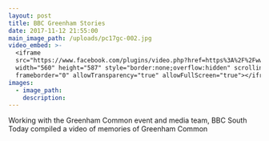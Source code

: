 ```yaml
---
layout: post
title: BBC Greenham Stories
date: 2017-11-12 21:55:00
main_image_path: /uploads/pc17gc-002.jpg
video_embed: >-
  <iframe
  src="https://www.facebook.com/plugins/video.php?href=https%3A%2F%2Fwww.facebook.com%2FBBCSouthNews%2Fvideos%2F10155515382507936%2F&show_text=1&width=560"
  width="560" height="587" style="border:none;overflow:hidden" scrolling="no"
  frameborder="0" allowTransparency="true" allowFullScreen="true"></iframe>
images:
  - image_path:
    description:
---
```



Working with the Greenham Common event and media team, BBC South Today compiled a video of memories of Greenham Common